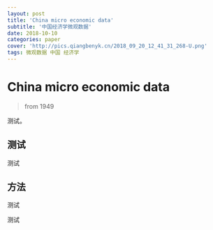 ```yaml
---
layout: post
title: 'China micro economic data'
subtitle: '中国经济学微观数据'
date: 2018-10-10
categories: paper
cover: 'http://pics.qiangbenyk.cn/2018_09_20_12_41_31_268-U.png'
tags: 微观数据 中国 经济学
---
```


# China micro economic data

> from 1949

测试。

## 测试

测试
## 方法

测试

测试


